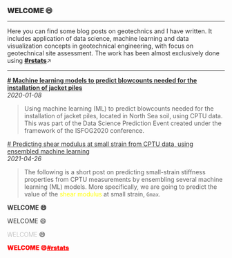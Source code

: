 <body style="color: #2F2F2F;">
  
<h2 style="font-size: 16px; font-weight: 900;">WELCOME 😄</h2>

<hr>

<p>Here you can find some blog posts on geotechnics and I have written. It includes application of data science, machine learning and data visualization concepts in geotechnical engineering, with focus on geotechnical site assessment. The work has been almost exclusively done using <a style="color: #2F2F2F; font-weight: 900;" href="https://www.r-project.org/" target="_blank">#rstats</a>&#x2197;</p>

<hr>    
 
<p style="font-weight: bolder;"><a style="color:#2F2F2F;" href="https://erdirstats.github.io/isfog-2020-final.html" target="_blank"># Machine learning models to predict blowcounts needed for the installation of jacket piles</a><br><span style="font-style: italic; font-weight: normal;"> 2020-01-08</span></p> 
<blockquote>Using machine learning (ML) to predict blowcounts needed for the installation of jacket piles, located in North Sea soil, using CPTU data. This was part of the Data Science Prediction Event created under the framework of the ISFOG2020 conference.</blockquote> 

<a style="color:#2F2F2F;" href="https://erdirstats.github.io/small-strain-stiffness-final-02.html" target="_blank"># Predicting shear modulus at small strain from CPTU data, using ensembled machine learning</a>  
_2021-04-26_  
> The following is a short post on predicting small-strain stiffness properties from CPTU measurements by ensembling several machine learning (ML) models. More specifically, we are going to predict the value of the <span style="color:yellow">shear modulus</span> at small strain, `Gmax`.

<p style="color:#2F2F2F; font-weight: bolder;">WELCOME 😄</p>
<p style="color:#2F2F2F; font-weight: normal;">WELCOME 😄</p>
<p style="color:#2F2F2F; font-weight: lighter;">WELCOME 😄</p>
<p style="color: red; font-weight: 900;">WELCOME 😄<a style="color: red;" href="https://www.r-project.org/" target="_blank">#rstats</a></p>
</body>
